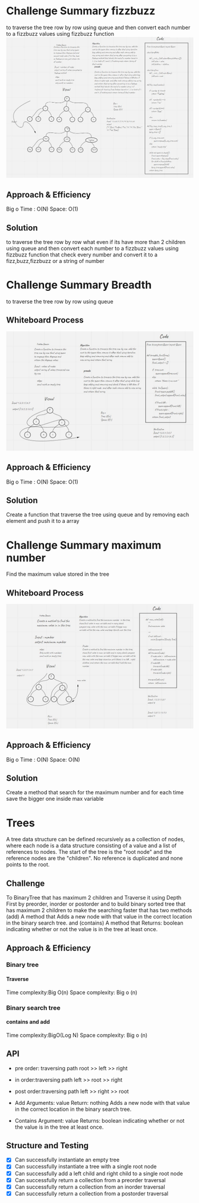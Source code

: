 # Challenge Summary fizzbuzz
to traverse the tree row by row  using queue and then convert each number to a fizzbuzz values using fizzbuzz function
![maxnumber](binarytrees/fizzbuzz.JPG)

## Approach & Efficiency
Big o
Time : O(N)
Space: O(1)

## Solution
to traverse the tree row by row what even if its have more than 2 children  using queue and then convert each number to a fizzbuzz values using fizzbuzz function that check every number and convert it to a fizz,buzz,fizzbuzz or a string of number





# Challenge Summary Breadth
to traverse the tree row by row using queue
## Whiteboard Process
![maxnumber](binarytrees/breadth.JPG)

## Approach & Efficiency
Big o
Time : O(N)
Space: O(1)

## Solution
Create a function that traverse  the tree using queue and by removing each element and push it to a array



# Challenge Summary maximum number
Find the maximum value stored in the tree
## Whiteboard Process
![maxnumber](binarytrees/maxtree.JPG)

## Approach & Efficiency
Big o
Time : O(N)
Space: O(N)

## Solution
Create a method that search for the maximum number and for each time save the bigger one inside max variable


# Trees
A tree data structure can be defined recursively as a collection of nodes, where each node is a data structure consisting of a value and a list of references to nodes. The start of the tree is the "root node" and the reference nodes are the "children". No reference is duplicated and none points to the root.

## Challenge
To BinaryTree  that has maximum 2 children and Traverse it using Depth First by preorder, inorder or postorder and to build binary sorted tree that has maximum 2 children to make the searching faster that has two methods (add)   A method that Adds a new node with that value in the correct location in the binary search tree. and (contains) A method that Returns: boolean indicating whether or not the value is in the tree at least once.

## Approach & Efficiency
### Binary  tree
#### Traverse
Time complexity:Big O(n)
Space complexity: Big o (n)

### Binary search tree
#### contains and add

Time complexity:BigO(Log N)
Space complexity: Big o (n)


## API
* pre order: traversing path   root >> left >> right
* in order:traversing path     left >> root >> right
* post order:traversing path   left >> right >> root


* Add
 Arguments: value
 Return: nothing
 Adds a new node with that value in the correct location in the binary search tree.

* Contains
 Argument: value
 Returns: boolean indicating whether or not the value is in the tree at least once.


## Structure and Testing
- [x] Can successfully instantiate an empty tree
- [x] Can successfully instantiate a tree with a single root node
- [x] Can successfully add a left child and right child to a  single root node
- [x] Can successfully return a collection from a preorder  traversal
- [x] Can successfully return a collection from an inorder  traversal
- [x] Can successfully return a collection from a postorder traversal

